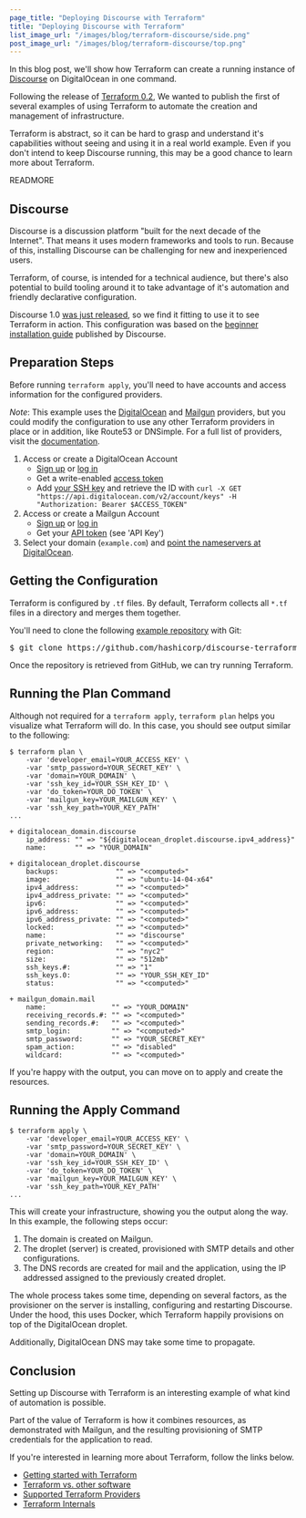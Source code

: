 ```yaml
---
page_title: "Deploying Discourse with Terraform"
title: "Deploying Discourse with Terraform"
list_image_url: "/images/blog/terraform-discourse/side.png"
post_image_url: "/images/blog/terraform-discourse/top.png"
---
```


In this blog post, we'll show how Terraform can create a running instance of
[Discourse](http://www.discourse.org/) on DigitalOcean in one command.

Following the release of [Terraform 0.2](http://www.terraform.io),
We wanted to publish the first of several examples of using
Terraform to automate the creation and management of infrastructure.

Terraform is abstract, so it can be hard to grasp and understand it's
capabilities without seeing and using it in a real world example. Even if you don't
intend to keep Discourse running, this may be a good chance to learn more about Terraform.

READMORE

## Discourse

Discourse is a discussion platform "built for the next decade of the Internet". That
means it uses modern frameworks and tools to run. Because of this, installing
Discourse can be challenging for new and inexperienced users.

Terraform, of course, is intended for a technical audience, but there's also
potential to build tooling around it to take advantage of it's automation and
friendly declarative configuration.

Discourse 1.0 [was just released](http://blog.discourse.org/2014/08/introducing-discourse-1-0/),
so we find it fitting to use it to see Terraform in action. This configuration was based on the [beginner installation guide](https://github.com/discourse/discourse/blob/master/docs/INSTALL-digital-ocean.md)
published by Discourse.

## Preparation Steps

Before running `terraform apply`, you'll need to have accounts and access
information for the configured providers.

*Note*: This example uses the [DigitalOcean](http://www.terraform.io/docs/providers/do/index.html)
and [Mailgun](http://www.terraform.io/docs/providers/mailgun/index.html) providers, but
you could modify the configuration to use any other Terraform providers
in place or in addition, like Route53 or DNSimple. For a full list of providers,
visit the [documentation](http://www.terraform.io/docs/providers/index.html).

1. Access or create a DigitalOcean Account
    - [Sign up](https://cloud.digitalocean.com/registrations/new)
        or [log in](https://cloud.digitalocean.com/login)
    - Get a write-enabled [access token](https://cloud.digitalocean.com/settings/tokens/new)
    - Add [your SSH key](https://www.digitalocean.com/community/tutorials/how-to-use-ssh-keys-with-digitalocean-droplets) and
        retrieve the ID with `curl -X GET "https://api.digitalocean.com/v2/account/keys" -H "Authorization: Bearer $ACCESS_TOKEN"`
2. Access or create a Mailgun Account
    - [Sign up](https://mailgun.com/signup) or [log in](https://mailgun.com/sessions/new)
    - Get your [API token](https://mailgun.com/cp) (see 'API Key')
3. Select your domain (`example.com`) and [point the nameservers
    at DigitalOcean](https://www.digitalocean.com/community/tutorials/how-to-set-up-a-host-name-with-digitalocean#step-two—change-your-domain-server).

## Getting the Configuration

Terraform is configured by `.tf` files. By default, Terraform collects
all `*.tf` files in a directory and merges them together.

You'll need to clone the following [example repository](https://github.com/hashicorp/discourse-terraform) with Git:

<pre class="prettyprint">
$ git clone https://github.com/hashicorp/discourse-terraform.git
</pre>

Once the repository is retrieved from GitHub, we can try running
Terraform.

## Running the Plan Command

Although not required for a `terraform apply`, `terraform plan` helps
you visualize what Terraform will do. In this case, you should see
output similar to the following:

    $ terraform plan \
        -var 'developer_email=YOUR_ACCESS_KEY' \
        -var 'smtp_password=YOUR_SECRET_KEY' \
        -var 'domain=YOUR_DOMAIN' \
        -var 'ssh_key_id=YOUR_SSH_KEY_ID' \
        -var 'do_token=YOUR_DO_TOKEN' \
        -var 'mailgun_key=YOUR_MAILGUN_KEY' \
        -var 'ssh_key_path=YOUR_KEY_PATH'
    ...

    + digitalocean_domain.discourse
        ip_address: "" => "${digitalocean_droplet.discourse.ipv4_address}"
        name:       "" => "YOUR_DOMAIN"

    + digitalocean_droplet.discourse
        backups:              "" => "<computed>"
        image:                "" => "ubuntu-14-04-x64"
        ipv4_address:         "" => "<computed>"
        ipv4_address_private: "" => "<computed>"
        ipv6:                 "" => "<computed>"
        ipv6_address:         "" => "<computed>"
        ipv6_address_private: "" => "<computed>"
        locked:               "" => "<computed>"
        name:                 "" => "discourse"
        private_networking:   "" => "<computed>"
        region:               "" => "nyc2"
        size:                 "" => "512mb"
        ssh_keys.#:           "" => "1"
        ssh_keys.0:           "" => "YOUR_SSH_KEY_ID"
        status:               "" => "<computed>"

    + mailgun_domain.mail
        name:                "" => "YOUR_DOMAIN"
        receiving_records.#: "" => "<computed>"
        sending_records.#:   "" => "<computed>"
        smtp_login:          "" => "<computed>"
        smtp_password:       "" => "YOUR_SECRET_KEY"
        spam_action:         "" => "disabled"
        wildcard:            "" => "<computed>"

If you're happy with the output, you can move on to apply and create
the resources.

## Running the Apply Command

    $ terraform apply \
        -var 'developer_email=YOUR_ACCESS_KEY' \
        -var 'smtp_password=YOUR_SECRET_KEY' \
        -var 'domain=YOUR_DOMAIN' \
        -var 'ssh_key_id=YOUR_SSH_KEY_ID' \
        -var 'do_token=YOUR_DO_TOKEN' \
        -var 'mailgun_key=YOUR_MAILGUN_KEY' \
        -var 'ssh_key_path=YOUR_KEY_PATH'
    ...

This will create your infrastructure, showing you the output along
the way. In this example, the following steps occur:

1. The domain is created on Mailgun.
2. The droplet (server) is created, provisioned with SMTP details and
other configurations.
3. The DNS records are created for mail and the application, using the
IP addressed assigned to the previously created droplet.

The whole process takes some time, depending on several factors, as
the provisioner on the server is installing, configuring and restarting
Discourse. Under the hood, this uses Docker, which Terraform
happily provisions on top of the DigitalOcean droplet.

Additionally, DigitalOcean DNS may take some time to propagate.

## Conclusion

Setting up Discourse with Terraform is an interesting example of what
kind of automation is possible.

Part of the value of Terraform is how it combines resources, as
demonstrated with Mailgun, and the resulting provisioning of SMTP
credentials for the application to read.

If you're interested in learning more about Terraform, follow the links
below.

- [Getting started with Terraform](http://www.terraform.io/intro/getting-started/install.html)
- [Terraform vs. other software](http://www.terraform.io/intro/vs/index.html)
- [Supported Terraform Providers](http://www.terraform.io/docs/providers/index.html)
- [Terraform Internals](http://www.terraform.io/docs/internals/index.html)
